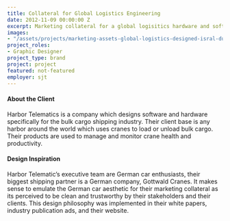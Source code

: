 ```yaml
---
title: Collateral for Global Logistics Engineering
date: 2012-11-09 00:00:00 Z
excerpt: Marketing collateral for a global logisitics hardware and software company.
images:
- "/assets/projects/marketing-assets-global-logistics-designed-isral-duke.jpg"
project_roles:
- Graphic Designer
project_type: brand
project: project
featured: not-featured
employer: sjt
---
```

#### About the Client

Harbor Telematics is a company which designs software and hardware specifically for the bulk cargo shipping industry. Their client base is any harbor around the world which uses cranes to load or unload bulk cargo. Their products are used to manage and monitor crane health and productivity.

#### Design Inspiration

Harbor Telematic’s executive team are German car enthusiasts, their biggest shipping partner is a German company, Gottwald Cranes. It makes sense to emulate the German car aesthetic for their marketing collateral as its perceived to be clean and trustworthy by their stakeholders and their clients. This design philosophy was implemented in their white papers, industry publication ads, and their website.
